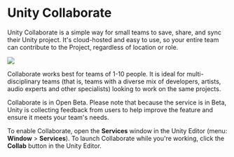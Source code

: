 Unity Collaborate
=================

Unity Collaborate is a simple way for small teams to save, share, and sync their Unity project. It's cloud-hosted and easy to use, so your entire team can contribute to the Project, regardless of location or role.

![](../uploads/Main/UnityCollaborate01.png)	

Collaborate works best for teams of 1-10 people. It is ideal for multi-disciplinary teams (that is, teams with a diverse mix of developers, artists, audio experts and other specialists) looking to work on the same projects.

Collaborate is in Open Beta. Please note that because the service is in Beta, Unity is collecting feedback from users to help improve the feature and ensure it meets your team's needs.

To enable Collaborate, open the __Services__ window in the Unity Editor (menu: __Window__ > __Services__). To launch Collaborate while you're working, click the __Collab__ button in the Unity Editor.  